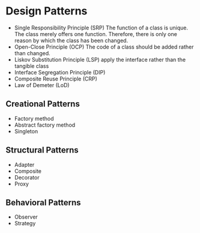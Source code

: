 # Design Patterns

- Single Responsibility Principle (SRP)
The function of a class is unique. The class merely offers one function.
Therefore, there is only one reason by which the class has been changed.
- Open-Close Principle (OCP)
The code of a class should be added rather than changed.
- Liskov Substitution Principle (LSP)
apply the interface rather than the tangible class 
- Interface Segregation Principle (DIP)
- Composite Reuse Principle (CRP)
- Law of Demeter (LoD)

## Creational Patterns
- Factory method
- Abstract factory method
- Singleton
## Structural Patterns
- Adapter
- Composite
- Decorator
- Proxy
## Behavioral Patterns
- Observer
- Strategy